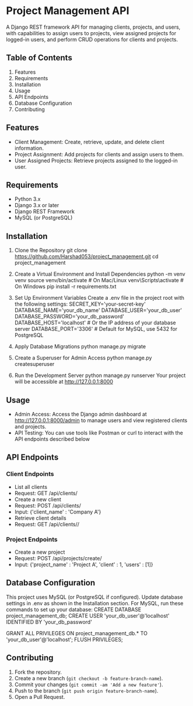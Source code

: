 # Project Management API


A Django REST framework API for managing clients, projects, and users, with capabilities to assign
users to projects, view assigned projects for logged-in users, and perform CRUD operations for
clients and projects.

## Table of Contents

1. Features
2. Requirements
3. Installation
4. Usage
5. API Endpoints
6. Database Configuration
7. Contributing


## Features

- Client Management: Create, retrieve, update, and delete client information.
- Project Assignment: Add projects for clients and assign users to them.
- User Assigned Projects: Retrieve projects assigned to the logged-in user.


## Requirements

- Python 3.x
- Django 3.x or later
- Django REST Framework
- MySQL (or PostgreSQL)

## Installation

1. Clone the Repository
 git clone https://github.com/Harshad053/project_management.git
 cd project_management

3. Create a Virtual Environment and Install Dependencies
 python -m venv venv
 source venv/bin/activate # On Mac/Linux
 venv\Scripts\activate # On Windows
 pip install -r requirements.txt

3. Set Up Environment Variables
Create a .env file in the project root with the following settings:
 SECRET_KEY='your-secret-key'
 DATABASE_NAME='your_db_name'
 DATABASE_USER='your_db_user'
 DATABASE_PASSWORD='your_db_password'
 DATABASE_HOST='localhost' # Or the IP address of your database server
 DATABASE_PORT='3306' # Default for MySQL, use 5432 for PostgreSQL

4. Apply Database Migrations
 python manage.py migrate

6. Create a Superuser for Admin Access
 python manage.py createsuperuser

8. Run the Development Server
 python manage.py runserver
Your project will be accessible at http://127.0.0.1:8000


## Usage
- Admin Access: Access the Django admin dashboard at http://127.0.0.1:8000/admin to manage
users and view registered clients and projects.
- API Testing: You can use tools like Postman or curl to interact with the API endpoints described
below


## API Endpoints
### Client Endpoints

- List all clients
 - Request: GET /api/clients/
- Create a new client
 - Request: POST /api/clients/
 - Input:
 {'client_name' : 'Company A'}
- Retrieve client details
 - Request: GET /api/clients/<id>/


### Project Endpoints

- Create a new project
 - Request: POST /api/projects/create/
 - Input:
 {'project_name' : 'Project A', 'client' : 1, 'users' : [1]}

## Database Configuration

This project uses MySQL (or PostgreSQL if configured). Update database settings in .env as shown
in the Installation section.
For MySQL, run these commands to set up your database:
 CREATE DATABASE project_management_db;
 CREATE USER 'your_db_user'@'localhost' IDENTIFIED BY 'your_db_password'


 GRANT ALL PRIVILEGES ON project_management_db.* TO 'your_db_user'@'localhost';
 FLUSH PRIVILEGES;
## Contributing
1. Fork the repository.
2. Create a new branch (`git checkout -b feature-branch-name`).
3. Commit your changes (`git commit -am 'Add a new feature'`).
4. Push to the branch (`git push origin feature-branch-name`).
5. Open a Pull Request.

